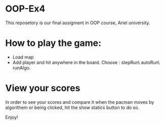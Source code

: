# OOP-Ex4

This reposetory is our final assigment in OOP course, Ariel university.
# How to play the game:
* Load map
* Add player and hit anywhere in the board.
Choose : stepRun\ autoRun\ runAlgo.

# View your scores
In order to see your scores and compare it when the pacman moves by algorithem or being clicked,
hit the show statics button to do so. 


Enjoy!

